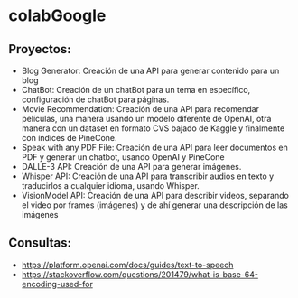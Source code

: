 # colabGoogle
## Proyectos:
  - Blog Generator: Creación de una API para generar contenido para un blog
  - ChatBot: Creación de un chatBot para un tema en específico, configuración de chatBot para páginas.
  - Movie Recommendation: Creación de una API para recomendar películas, una manera usando un modelo diferente de OpenAI, otra manera con un dataset en formato CVS bajado de Kaggle y finalmente con índices de PineCone.
  - Speak with any PDF File: Creación de una API para leer documentos en PDF y generar un chatbot, usando OpenAI y PineCone
  - DALLE-3 API: Creación de una API para generar imágenes.
  - Whisper API: Creación de una API para transcribir audios en texto y traducirlos a cualquier idioma, usando Whisper.
  - VisionModel API: Creación de una API para describir videos, separando el video por frames (imágenes) y de ahí generar una descripción de las imágenes

## Consultas:
  - https://platform.openai.com/docs/guides/text-to-speech
  - https://stackoverflow.com/questions/201479/what-is-base-64-encoding-used-for
